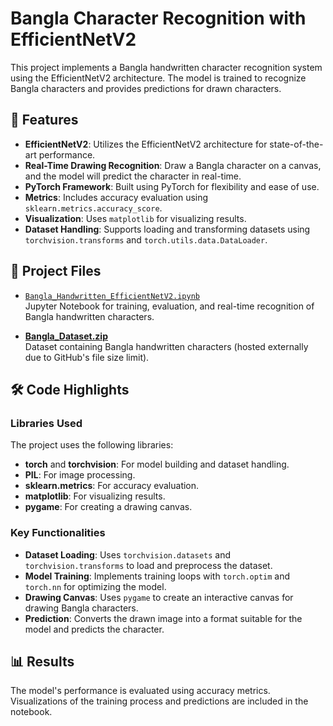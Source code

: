 # Bangla Character Recognition with EfficientNetV2

This project implements a Bangla handwritten character recognition system using the EfficientNetV2 architecture. The model is trained to recognize Bangla characters and provides predictions for drawn characters.

## 📌 Features

- **EfficientNetV2**: Utilizes the EfficientNetV2 architecture for state-of-the-art performance.
- **Real-Time Drawing Recognition**: Draw a Bangla character on a canvas, and the model will predict the character in real-time.
- **PyTorch Framework**: Built using PyTorch for flexibility and ease of use.
- **Metrics**: Includes accuracy evaluation using `sklearn.metrics.accuracy_score`.
- **Visualization**: Uses `matplotlib` for visualizing results.
- **Dataset Handling**: Supports loading and transforming datasets using `torchvision.transforms` and `torch.utils.data.DataLoader`.

## 📁 Project Files

- [`Bangla_Handwritten_EfficientNetV2.ipynb`](./Bangla_Handwritten_EfficientNetV2.ipynb)  
  Jupyter Notebook for training, evaluation, and real-time recognition of Bangla handwritten characters.

- [**Bangla_Dataset.zip**](https://drive.google.com/file/d/150Yr_t5qTZdpc3fbN8YGWtII4oXt-RMU/view?usp=drive_link)  
  Dataset containing Bangla handwritten characters (hosted externally due to GitHub's file size limit).

## 🛠️ Code Highlights

### Libraries Used
The project uses the following libraries:

- **torch** and **torchvision**: For model building and dataset handling.
- **PIL**: For image processing.
- **sklearn.metrics**: For accuracy evaluation.
- **matplotlib**: For visualizing results.
- **pygame**: For creating a drawing canvas.

### Key Functionalities
- **Dataset Loading**: Uses `torchvision.datasets` and `torchvision.transforms` to load and preprocess the dataset.
- **Model Training**: Implements training loops with `torch.optim` and `torch.nn` for optimizing the model.
- **Drawing Canvas**: Uses `pygame` to create an interactive canvas for drawing Bangla characters.
- **Prediction**: Converts the drawn image into a format suitable for the model and predicts the character.

## 📊 Results
The model's performance is evaluated using accuracy metrics. Visualizations of the training process and predictions are included in the notebook.
